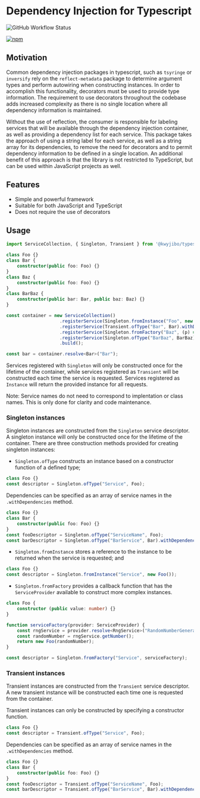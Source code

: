 # Dependency Injection for Typescript

![GitHub Workflow Status](https://github.com/doc-kwyjibo/fizzbuzz/actions/workflows/build.yml/badge.svg)

[![npm](https://img.shields.io/npm/v/typescript-dependency-injection.svg)](https://www.npmjs.com/package/typescript-dependency-injection)

## Motivation
Common dependency injection packages in typescript, such as `tsyringe` or `inversify` rely on the `reflect-metadata` package to determine argument types and perform autowiring when constructing instances. In order to accomplish this functionality, decorators must be used to provide type information. The requirement to use decorators throughout the codebase adds increased complexity as there is no single location where all dependency information is maintained.

Without the use of reflection, the consumer is responsible for labeling services that will be available through the dependency injection container, as well as providing a dependency list for each service. This package takes the approach of using a string label for each service, as well as a string array for its dependencies, to remove the need for decorators and to permit dependency information to be defined in a single location. An additional benefit of this approach is that the library is not restricted to TypeScript, but can be used within JavaScript projects as well.

## Features
- Simple and powerful framework
- Suitable for both JavaScript and TypeScript
- Does not require the use of decorators

## Usage

```typescript
import ServiceCollection, { Singleton, Transient } from '@kwyjibo/typescript-dependency-injection';

class Foo {}
class Bar {
    constructor(public foo: Foo) {}
}
class Baz {
    constructor(public foo: Foo) {}
}
class BarBaz {
    constructor(public bar: Bar, public baz: Baz) {}
}

const container = new ServiceCollection()
                    .registerService(Singleton.fromInstance("Foo", new Foo()))
                    .registerService(Transient.ofType("Bar", Bar).withDependencies(["Foo"]))
                    .registerService(Singleton.fromFactory("Baz", (p) => new Baz(p.resolve<Foo>("Foo"))))
                    .registerService(Singleton.ofType("BarBaz", BarBaz).withDependencies(["Bar", "Baz"]))
                    .build();

const bar = container.resolve<Bar>("Bar");
```

Services registered with `Singleton` will only be constructed once for the lifetime of the container, while services registered as `Transient` will be constructed each time the service is requested. Services registered as `Instance` will return the provided instance for all requests.

Note: Service names do not need to correspond to implentation or class names. This is only done for clarity and code maintenance.

### Singleton instances
Singleton instances are constructed from the `Singleton` service descriptor. A singleton instance will only be constructed once for the lifetime of the container. There are three construction methods provided for creating singleton instances:
- `Singleton.ofType` constructs an instance based on a constructor function of a defined type;
```typescript
class Foo {}
const descriptor = Singleton.ofType("Service", Foo);
```
Dependencies can be specified as an array of service names in the `.withDependencies` method.
```typescript
class Foo {}
class Bar {
    constructor(public foo: Foo) {}
}
const fooDescriptor = Singleton.ofType("ServiceName", Foo);
const barDescriptor = Singleton.ofType("BarService", Bar).withDependencies(["ServiceName"]);
```

- `Singleton.fromInstance` stores a reference to the instance to be returned when the service is requested; and
```typescript
class Foo {}
const descriptor = Singleton.fromInstance("Service", new Foo());
```
- `Singleton.fromFactory` provides a callback function that has the `ServiceProvider` available to construct more complex instances.
```typescript
class Foo {
    constructor (public value: number) {}
}

function serviceFactory(provider: ServiceProvider) {
    const rngService = provider.resolve<RngService>("RandomNumberGenerator");
    const randomNumber = rngService.getNumber();
    return new Foo(randomNumber);
}

const descriptor = Singleton.fromFactory("Service", serviceFactory);
```

### Transient instances
Transient instances are constructed from the `Transient` service descriptor. A new transient instance will be constructed each time one is requested from the container.

Transient instances can only be constructed by specifying a constructor function.
```typescript
class Foo {}
const descriptor = Transient.ofType("Service", Foo);
```
Dependencies can be specified as an array of service names in the `.withDependencies` method.
```typescript
class Foo {}
class Bar {
    constructor(public foo: Foo) {}
}
const fooDescriptor = Transient.ofType("ServiceName", Foo);
const barDescriptor = Transient.ofType("BarService", Bar).withDependencies(["ServiceName"]);
```
